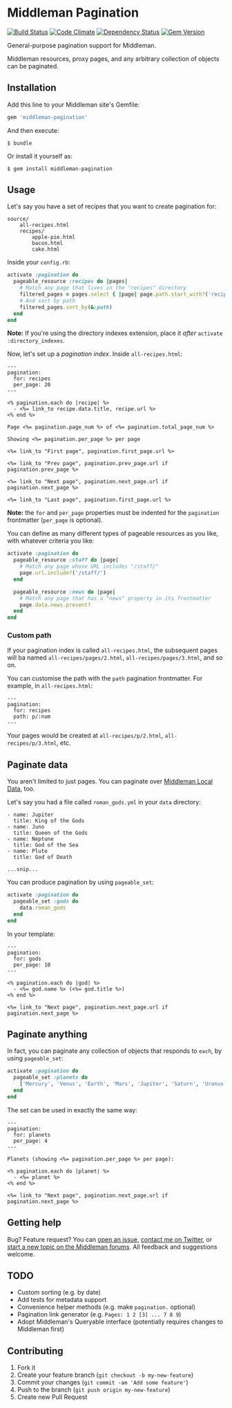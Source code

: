 # Middleman Pagination

[![Build Status](https://travis-ci.org/Aupajo/middleman-pagination.png?branch=master)](https://travis-ci.org/Aupajo/middleman-pagination)
[![Code Climate](https://codeclimate.com/github/Aupajo/middleman-pagination.png)](https://codeclimate.com/github/Aupajo/middleman-pagination)
[![Dependency Status](https://gemnasium.com/Aupajo/middleman-pagination.png)](https://gemnasium.com/Aupajo/middleman-pagination)
[![Gem Version](https://badge.fury.io/rb/middleman-pagination.png)](http://badge.fury.io/rb/middleman-pagination)

General-purpose pagination support for Middleman.

Middleman resources, proxy pages, and any arbitrary collection of objects can be paginated.

## Installation

Add this line to your Middleman site's Gemfile:

```ruby
gem 'middleman-pagination'
```

And then execute:

    $ bundle

Or install it yourself as:

    $ gem install middleman-pagination

## Usage

Let's say you have a set of recipes that you want to create pagination for:

    source/
        all-recipes.html
        recipes/
            apple-pie.html
            bacon.html
            cake.html

Inside your `config.rb`:

```ruby
activate :pagination do
  pageable_resource :recipes do |pages|
    # Match any page that lives in the "recipes" directory
    filtered_pages = pages.select { |page| page.path.start_with?('recipes/') }
    # And sort by path
    filtered_pages.sort_by(&:path)
  end
end
```

**Note:** If you're using the directory indexes extension, place it *after* `activate :directory_indexes`.

Now, let's set up a *pagination index*. Inside `all-recipes.html`:

```erb
---
pagination:
  for: recipes
  per_page: 20
---

<% pagination.each do |recipe| %>
  - <%= link_to recipe.data.title, recipe.url %>
<% end %>

Page <%= pagination.page_num %> of <%= pagination.total_page_num %>

Showing <%= pagination.per_page %> per page

<%= link_to "First page", pagination.first_page.url %>

<%= link_to "Prev page", pagination.prev_page.url if pagination.prev_page %>

<%= link_to "Next page", pagination.next_page.url if pagination.next_page %>

<%= link_to "Last page", pagination.first_page.url %>
```

**Note:** the `for` and `per_page` properties must be indented for the `pagination` frontmatter (`per_page` is optional).

You can define as many different types of pageable resources as you like, with whatever criteria you like:

```ruby
activate :pagination do
  pageable_resource :staff do |page|
    # Match any page whose URL includes "/staff/"
    page.url.include?('/staff/')
  end

  pageable_resource :news do |page|
    # Match any page that has a "news" property in its frontmatter
    page.data.news.present?
  end
end
```

### Custom path

If your pagination index is called `all-recipes.html`, the subsequent pages will ba named `all-recipes/pages/2.html`, `all-recipes/pages/3.html`, and so on.

You can customise the path with the `path` pagination frontmatter. For example, in `all-recipes.html`:

```
---
pagination:
  for: recipes
  path: p/:num
---
```

Your pages would be created at `all-recipes/p/2.html`, `all-recipes/p/3.html`, etc.

## Paginate data

You aren't limited to just pages. You can paginate over [Middleman Local Data](http://middlemanapp.com/advanced/local-data/), too.

Let's say you had a file called `roman_gods.yml` in your `data` directory:

```
- name: Jupiter
  title: King of the Gods
- name: Juno
  title: Queen of the Gods
- name: Neptune
  title: God of the Sea
- name: Pluto
  title: God of Death

...snip...
```

You can produce pagination by using `pageable_set`:


```ruby
activate :pagination do
  pageable_set :gods do
    data.roman_gods
  end
end
```

In your template:

```erb
---
pagination:
  for: gods
  per_page: 10
---

<% pagination.each do |god| %>
  - <%= god.name %> (<%= god.title %>)
<% end %>

<%= link_to "Next page", pagination.next_page.url if pagination.next_page %>
```

## Paginate anything

In fact, you can paginate any collection of objects that responds to `each`, by using `pageable_set`:

```ruby
activate :pagination do
  pageable_set :planets do
    ['Mercury', 'Venus', 'Earth', 'Mars', 'Jupiter', 'Saturn', 'Uranus', 'Neptune']
  end
end
```

The set can be used in exactly the same way:

```erb
---
pagination:
  for: planets
  per_page: 4
---

Planets (showing <%= pagination.per_page %> per page):

<% pagination.each do |planet| %>
  - <%= planet %>
<% end %>

<%= link_to "Next page", pagination.next_page.url if pagination.next_page %>
```

## Getting help

Bug? Feature request? You can [open an issue](https://github.com/Aupajo/middleman-pagination/issues), [contact me on Twitter](http://twitter.com/aupajo), or [start a new topic on the Middleman forums](http://forum.middlemanapp.com). All feedback and suggestions welcome.

## TODO

* Custom sorting (e.g. by date)
* Add tests for metadata support
* Convenience helper methods (e.g. make `pagination.` optional)
* Pagination link generator (e.g. `Pages: 1 2 [3] ... 7 8 9`)
* Adopt Middleman's Queryable interface (potentially requires changes to Middleman first)

## Contributing

1. Fork it
2. Create your feature branch (`git checkout -b my-new-feature`)
3. Commit your changes (`git commit -am 'Add some feature'`)
4. Push to the branch (`git push origin my-new-feature`)
5. Create new Pull Request
